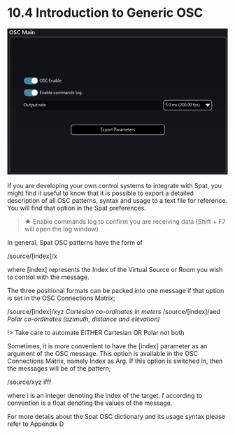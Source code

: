 # 10.4 Introduction to Generic OSC

![](include/SpatRevolution_UserGuide_-197.png)

If you are developing your own control systems to integrate with Spat, you might
find it useful to know that it is possible to export a detailed description of all OSC
patterns, syntax and usage to a text file for reference. You will find that option in the
Spat preferences.

> ★ Enable commands log to confirm you are receiving data (Shift + F7
will open the log window)

In general, Spat OSC patterns have the form of

/source/[index]/x

where [index] represents the Index of the Virtual Source or Room you wish to
control with the message.


The three positional formats can be packed into one message if that option is set in
the OSC Connections Matrix;

/source/[index]/xyz
_Cartesian co-ordinates in meters_
/source/[index]/aed
_Polar co-ordinates (azimuth, distance and elevation)_


!> Take care to automate EITHER Cartesian OR Polar not both

Sometimes, it is more convenient to have the [index] parameter as an argument
of the OSC message. This option is available in the OSC Connections Matrix,
namely Index as Arg. If this option is switched in, then the messages will be of
the pattern;

/source/xyz ifff

where i is an integer denoting the index of the target. f according to convention is
a float denoting the values of the message.

For more details about the Spat OSC dictionary and its usage syntax please refer to
Appendix D